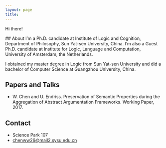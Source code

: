 ```yaml
---
layout: page
title: 
---
```


<p class="message">
  Hi there!
</p>
## About
I’m a Ph.D. candidate at Institute of Logic and Cognition, Department of Philosophy, Sun Yat-sen University, China. I’m also a Guest Ph.D. candidate at Institute for Logic, Language and Computation, University of Amsterdam, the Netherlands.

I obtained my master degree in Logic from Sun Yat-sen University and did a bachelor of Computer Science at Guangzhou University, China.

## Papers and Talks
* W. Chen and U. Endriss. Preservation of Semantic Properties during the Aggregation of Abstract Argumentation Frameworks. Working Paper, 2017.

## Contact
* Science Park 107
* chenww26@mail2.sysu.edu.cn